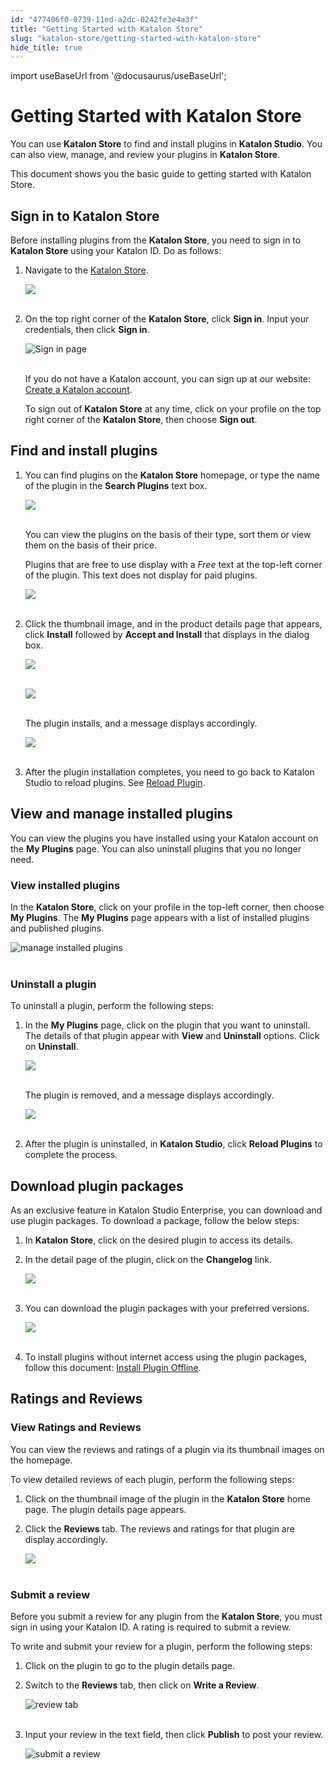 ```yaml
---
id: "477406f0-0739-11ed-a2dc-0242fe3e4a3f"
title: "Getting Started with Katalon Store"
slug: "katalon-store/getting-started-with-katalon-store"
hide_title: true
---
```

import useBaseUrl from '@docusaurus/useBaseUrl';

    

# <a id="id" class="anchor_top_offset"/><a id="ariaid-title1" class="anchor_top_offset"/>Getting Started with Katalon Store

    
      
<p xmlns="http://www.w3.org/1999/xhtml" className="p">You can use <strong className="ph b">Katalon Store</strong> to find and install   plugins in <strong className="ph b">Katalon Studio</strong>. You can also view,   manage, and review your plugins in <strong className="ph b">Katalon     Store</strong>.</p> 
      
<p xmlns="http://www.w3.org/1999/xhtml" className="p">This document shows you the basic guide to getting started with   Katalon Store.</p> 
    
  
    

## <a id="id_1" class="anchor_top_offset"/>Sign in to Katalon Store

    
      
<p xmlns="http://www.w3.org/1999/xhtml" className="p">Before installing plugins from the <strong className="ph b">Katalon     Store</strong>, you need to sign in to <strong className="ph b">Katalon     Store</strong> using your Katalon ID. Do as follows:</p> 
      
<ol xmlns="http://www.w3.org/1999/xhtml" className="ol">   <li className="li">     <p className="p">Navigate to the <a className="xref j-external-link" href="https://store.katalon.com/" target="_blank">Katalon         Store</a>.</p>     <p className="p">       <img className="image" src={useBaseUrl("https://github.com/katalon-studio/docs-images/raw/master/katalon-store/docs/user/Gettins%20Started%20Updated%20Images/K.S.E-8.3.0-getting_started_katalon_store_home.png")} /><br /><br />     </p>   </li>   <li className="li">     <p className="p">On the top right corner of the <strong className="ph b">Katalon Store</strong>,       click <strong className="ph b">Sign in</strong>. Input your credentials, then click       <strong className="ph b">Sign in</strong>.</p>     <p className="p">       <img className="image" src={useBaseUrl("https://github.com/katalon-studio/docs-images/raw/master/katalon-store/docs/user/Gettins%20Started%20Updated%20Images/welcome-back.png")} alt="Sign in page" /><br /><br />     </p>     <p className="p">If you do not have a Katalon account, you can sign up at our       website: <a className="xref j-external-link" href="https://katalon.com/sign-up" target="_blank">Create a Katalon         account</a>.</p>     <p className="p">To sign out of <strong className="ph b">Katalon Store</strong> at any time, click       on your profile on the top right corner of the <strong className="ph b">Katalon         Store</strong>, then choose <strong className="ph b">Sign out</strong>.</p>   </li> </ol> 
    
  
    

## <a id="id_2" class="anchor_top_offset"/>Find and install plugins

    
      
<ol xmlns="http://www.w3.org/1999/xhtml" className="ol">   <li className="li">     <p className="p">You can find plugins on the <strong className="ph b">Katalon Store</strong>       homepage, or type the name of the plugin in the <strong className="ph b">Search         Plugins</strong> text box.</p>     <p className="p">       <img className="image" src={useBaseUrl("https://github.com/katalon-studio/docs-images/raw/master/katalon-store/docs/user/Gettins%20Started%20Updated%20Images/K.S.E-8.3.0-getting_started_plugin_display.png")} /><br /><br />     </p>     <p className="p">You can view the plugins on the basis of their type, sort them       or view them on the basis of their price.</p>     <p className="p">Plugins that are free to use display with a <em className="ph i">Free</em> text       at the top-left corner of the plugin. This text does not display       for paid plugins.</p>     <p className="p">       <img className="image" src={useBaseUrl("https://github.com/katalon-studio/docs-images/raw/master/katalon-store/docs/user/Gettins%20Started%20Updated%20Images/K.S.E-8.3.0-getting_started_katalon_store_free_plugin.png")} /><br /><br />     </p>   </li>   <li className="li">     <p className="p">Click the thumbnail image, and in the product details page that       appears, click <strong className="ph b">Install</strong> followed by <strong className="ph b">Accept         and Install</strong> that displays in the dialog box.</p>     <p className="p">       <img className="image" src={useBaseUrl("https://github.com/katalon-studio/docs-images/raw/master/katalon-store/docs/user/Gettins%20Started%20Updated%20Images/K.S.E-8.3.0-getting_started_plugins_on_display.png")} /><br /><br />     </p>     <p className="p">       <img className="image" src={useBaseUrl("https://github.com/katalon-studio/docs-images/raw/master/katalon-store/docs/user/Gettins%20Started%20Updated%20Images/K.S.E-8.3.0-getting_started_plugin_installation_progress.png")} /><br /><br />     </p>     <p className="p">The plugin installs, and a message displays accordingly.</p>     <p className="p">       <img className="image" src={useBaseUrl("https://github.com/katalon-studio/docs-images/raw/master/katalon-store/docs/user/Gettins%20Started%20Updated%20Images/K.S.E-8.3.0-getting_started_plugin_installed_message.png")} /><br /><br />     </p>   </li>   <li className="li">     <p className="p">After the plugin installation completes, you need to go back to       Katalon Studio to reload plugins. See <a className="xref" href="/docs/katalon-store/access-to-katalon-store-in-katalon-studio#id_2">Reload         Plugin</a>.</p>   </li> </ol> 
    
  
    

## <a id="id_3" class="anchor_top_offset"/>View and manage installed plugins

    
      
<p xmlns="http://www.w3.org/1999/xhtml" className="p">You can view the plugins you have installed using your Katalon   account on the <strong className="ph b">My Plugins</strong> page. You can also   uninstall plugins that you no longer need.</p> 
    
          
      

### <a id="id_4" class="anchor_top_offset"/>View installed plugins

      
        
<p xmlns="http://www.w3.org/1999/xhtml" className="p">In the <strong className="ph b">Katalon Store</strong>, click on your profile in   the top-left corner, then choose <strong className="ph b">My Plugins</strong>. The   <strong className="ph b">My Plugins</strong> page appears with a list of installed   plugins and published plugins.</p> 
        
<p xmlns="http://www.w3.org/1999/xhtml" className="p">   <img className="image" src={useBaseUrl("https://github.com/katalon-studio/docs-images/raw/master/katalon-store/docs/user/Gettins%20Started%20Updated%20Images/manage-plugin.png")} alt="manage installed plugins" /><br /><br /> </p> 
      
    
      

### <a id="id_5" class="anchor_top_offset"/>Uninstall a plugin

      
        
<p xmlns="http://www.w3.org/1999/xhtml" className="p">To uninstall a plugin, perform the following steps:</p> 
        
<ol xmlns="http://www.w3.org/1999/xhtml" className="ol">   <li className="li">     <p className="p">In the <strong className="ph b">My Plugins</strong> page, click on the plugin       that you want to uninstall. The details of that plugin appear with       <strong className="ph b">View</strong> and <strong className="ph b">Uninstall</strong> options. Click       on <strong className="ph b">Uninstall</strong>.</p>     <p className="p">       <img className="image" src={useBaseUrl("https://github.com/katalon-studio/docs-images/raw/master/katalon-store/docs/user/Gettins%20Started%20Updated%20Images/K.S.E-8.3.0-getting_started_plugin_uninstall.png")} /><br /><br />     </p>     <p className="p">The plugin is removed, and a message displays accordingly.</p>     <p className="p">       <img className="image" src={useBaseUrl("https://github.com/katalon-studio/docs-images/raw/master/katalon-store/docs/user/Gettins%20Started%20Updated%20Images/K.S.E-8.3.0-getting_started_plugin_uninstalled_message.png")} /><br /><br />     </p>   </li>   <li className="li">     <p className="p">After the plugin is uninstalled, in <strong className="ph b">Katalon         Studio</strong>, click <strong className="ph b">Reload Plugins</strong> to complete       the process.</p>   </li> </ol> 
      
    
    

## <a id="id_6" class="anchor_top_offset"/>Download plugin packages

    
      
<p xmlns="http://www.w3.org/1999/xhtml" className="p">As an exclusive feature in Katalon Studio Enterprise, you can   download and use plugin packages. To download a package, follow the   below steps:</p> 
      
<ol xmlns="http://www.w3.org/1999/xhtml" className="ol">   <li className="li">     <p className="p">In <strong className="ph b">Katalon Store</strong>, click on the desired plugin       to access its details.</p>   </li>   <li className="li">     <p className="p">In the detail page of the plugin, click on the       <strong className="ph b">Changelog</strong> link.</p>     <p className="p">       <img className="image" src={useBaseUrl("https://github.com/katalon-studio/docs-images/raw/master/katalon-store/docs/user/Gettins%20Started%20Updated%20Images/K.S.E-8.3.0-getting_started_plugin_changelog.png")} /><br /><br />     </p>   </li>   <li className="li">     <p className="p">You can download the plugin packages with your preferred       versions.</p>     <p className="p">       <img className="image" src={useBaseUrl("https://github.com/katalon-studio/docs-images/raw/master/katalon-store/docs/user/Gettins%20Started%20Updated%20Images/K.S.E-8.3.0-getting_started_plugin_package_download.png")} /><br /><br />     </p>   </li>   <li className="li">     <p className="p">To install plugins without internet access using the plugin       packages, follow this document: <a className="xref" href="/docs/katalon-studio-enterprise/extend-katalon-studio/katalon-studio-plugins/installing-plugin-offline">Install         Plugin Offline</a>.</p>   </li> </ol> 
    
  

## <a id="id_7" class="anchor_top_offset"/>Ratings and Reviews


### <a id="id_8" class="anchor_top_offset"/>View Ratings and Reviews

<p xmlns="http://www.w3.org/1999/xhtml" className="p">You can view the reviews and ratings of a plugin via its   thumbnail images on the homepage.</p> 
<p xmlns="http://www.w3.org/1999/xhtml" className="p">To view detailed reviews of each plugin, perform the following   steps:</p> 
<ol xmlns="http://www.w3.org/1999/xhtml" className="ol"><li className="li">     <p className="p">Click on the thumbnail image of the plugin in the       <strong className="ph b">Katalon Store</strong> home page. The plugin details page       appears.</p>   </li><li className="li">     <p className="p">Click the <strong className="ph b">Reviews</strong> tab. The reviews and ratings       for that plugin are display accordingly.</p>     <p className="p">       <img className="image" src={useBaseUrl("https://github.com/katalon-studio/docs-images/raw/master/katalon-store/docs/user/Gettins%20Started%20Updated%20Images/K.S.E-8.3.0-getting_started_plugin_ratings.png")} /><br /><br />     </p>   </li></ol> 
      

### <a id="id_9" class="anchor_top_offset"/>Submit a review

      
        
<p xmlns="http://www.w3.org/1999/xhtml" className="p">Before you submit a review for any plugin from the   <strong className="ph b">Katalon Store</strong>, you must sign in using your Katalon   ID. A rating is required to submit a review.</p> 
        
<p xmlns="http://www.w3.org/1999/xhtml" className="p">To write and submit your review for a plugin, perform the   following steps:</p> 
        
<ol xmlns="http://www.w3.org/1999/xhtml" className="ol">   <li className="li">Click on the plugin to go to the plugin details page.</li>   <li className="li">     <p className="p">Switch to the <strong className="ph b">Reviews</strong> tab, then click on       <strong className="ph b">Write a Review</strong>.</p>     <p className="p">       <img className="image" src={useBaseUrl("https://github.com/katalon-studio/docs-images/raw/master/katalon-store/docs/user/Gettins%20Started%20Updated%20Images/reviews-tab.png")} alt="review tab" /><br /><br />     </p>   </li>   <li className="li">     <p className="p">Input your review in the text field, then click       <strong className="ph b">Publish</strong> to post your review.</p>     <p className="p">       <img className="image" src={useBaseUrl("https://github.com/katalon-studio/docs-images/raw/master/katalon-store/docs/user/Gettins%20Started%20Updated%20Images/submit-review.png")} alt="submit a review" /><br /><br />     </p>   </li> </ol> 
      
    

